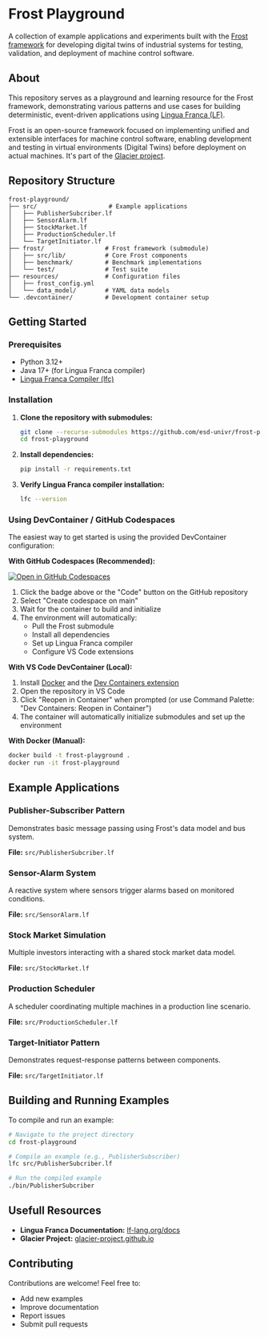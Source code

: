 # Frost Playground

A collection of example applications and experiments built with the [Frost framework](https://github.com/glacier-project/frost) for developing digital twins of industrial systems for testing, validation, and deployment of machine control software.

## About

This repository serves as a playground and learning resource for the Frost framework, demonstrating various patterns and use cases for building deterministic, event-driven applications using [Lingua Franca (LF)](https://www.lf-lang.org/).

Frost is an open-source framework focused on implementing unified and extensible interfaces for machine control software, enabling development and testing in virtual environments (Digital Twins) before deployment on actual machines. It's part of the [Glacier project](https://glacier-project.github.io/glacier-website/).

## Repository Structure

```
frost-playground/
├── src/                    # Example applications
│   ├── PublisherSubcriber.lf
│   ├── SensorAlarm.lf
│   ├── StockMarket.lf
│   ├── ProductionScheduler.lf
│   └── TargetInitiator.lf
├── frost/                 # Frost framework (submodule)
│   ├── src/lib/           # Core Frost components
│   ├── benchmark/         # Benchmark implementations
│   └── test/              # Test suite
├── resources/             # Configuration files
│   ├── frost_config.yml
│   └── data_model/        # YAML data models
└── .devcontainer/         # Development container setup
```

## Getting Started

### Prerequisites

- Python 3.12+
- Java 17+ (for Lingua Franca compiler)
- [Lingua Franca Compiler (lfc)](https://www.lf-lang.org/)

### Installation

1. **Clone the repository with submodules:**
   ```bash
   git clone --recurse-submodules https://github.com/esd-univr/frost-playground.git
   cd frost-playground
   ```

2. **Install dependencies:**
   ```bash
   pip install -r requirements.txt
   ```

3. **Verify Lingua Franca compiler installation:**
   ```bash
   lfc --version
   ```

### Using DevContainer / GitHub Codespaces

The easiest way to get started is using the provided DevContainer configuration:

**With GitHub Codespaces (Recommended):**

[![Open in GitHub Codespaces](https://github.com/codespaces/badge.svg)](https://codespaces.new/esd-univr/frost-playground)

1. Click the badge above or the "Code" button on the GitHub repository
2. Select "Create codespace on main"
3. Wait for the container to build and initialize
4. The environment will automatically:
   - Pull the Frost submodule
   - Install all dependencies
   - Set up Lingua Franca compiler
   - Configure VS Code extensions

**With VS Code DevContainer (Local):**
1. Install [Docker](https://www.docker.com/) and the [Dev Containers extension](https://marketplace.visualstudio.com/items?itemName=ms-vscode-remote.remote-containers)
2. Open the repository in VS Code
3. Click "Reopen in Container" when prompted (or use Command Palette: "Dev Containers: Reopen in Container")
4. The container will automatically initialize submodules and set up the environment

**With Docker (Manual):**
```bash
docker build -t frost-playground .
docker run -it frost-playground
```

## Example Applications

### Publisher-Subscriber Pattern
Demonstrates basic message passing using Frost's data model and bus system.

**File:** `src/PublisherSubcriber.lf`

### Sensor-Alarm System
A reactive system where sensors trigger alarms based on monitored conditions.

**File:** `src/SensorAlarm.lf`

### Stock Market Simulation
Multiple investors interacting with a shared stock market data model.

**File:** `src/StockMarket.lf`

### Production Scheduler
A scheduler coordinating multiple machines in a production line scenario.

**File:** `src/ProductionScheduler.lf`

### Target-Initiator Pattern
Demonstrates request-response patterns between components.

**File:** `src/TargetInitiator.lf`

## Building and Running Examples

To compile and run an example:

```bash
# Navigate to the project directory
cd frost-playground

# Compile an example (e.g., PublisherSubscriber)
lfc src/PublisherSubcriber.lf

# Run the compiled example
./bin/PublisherSubcriber
```

## Usefull Resources

- **Lingua Franca Documentation:** [lf-lang.org/docs](https://www.lf-lang.org/docs)
- **Glacier Project:** [glacier-project.github.io](https://glacier-project.github.io/glacier-website/)

## Contributing

Contributions are welcome! Feel free to:
- Add new examples
- Improve documentation
- Report issues
- Submit pull requests
